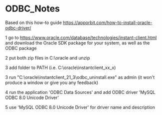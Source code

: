 # ODBC_Notes

Based on this how-to guide https://apporbit.com/how-to-install-oracle-odbc-driver/


1 go to https://www.oracle.com/database/technologies/instant-client.html
  and download the Oracle SDK package for your system, as well as the ODBC package

2 put both zip files in C:\oracle and unzip

3 add folder to PATH (i.e. C:\oracle\instantclient_xx_x)

3 run "C:\oracle\instantclient_21_3\odbc_uninstall.exe" as admin
  (it won't produce a window or give you any feedback)

4 run the application 'ODBC Data Sources' and 
  add ODBC driver 'MySQL ODBC 8.0 Unicode Driver'

5 use 'MySQL ODBC 8.0 Unicode Driver' for driver name and description